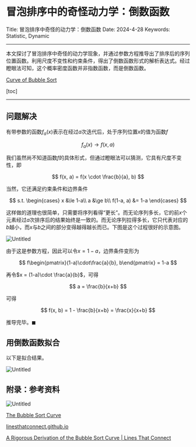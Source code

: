 # 冒泡排序中的奇怪动力学：倒数函数

Title: 冒泡排序中奇怪的动力学：倒数函数
Date: 2024-4-28
Keywords: Statistic, Dynamic

---

本文探讨了冒泡排序中奇怪的动力学现象，并通过参数方程推导出了排序后的序列位置函数。利用尺度不变性和约束条件，得出了倒数函数形式的解析表达式。经过瞪眼法可知，这个概率密度函数并非指数函数，而是倒数函数。

[Curve of Bubble Sort](https://observablehq.com/@listenzcc/curve-of-bubble-sort)

[toc]

---

## 问题解决

有带参数的函数$f_a(x)$表示在经过$a$次迭代后，处于序列位置$x$的值为函数$f$

$$
f_a(x) \rightarrow f(x, a)
$$

我们虽然尚不知道函数$f$的具体形式，但通过瞪眼法可以猜测，它具有尺度不变性，即

$$
f(x, a) = f(x \cdot \frac{b}{a}, b)
$$

当然，它还满足约束条件和边界条件

$$
s.t. \begin{cases}
x &\le 1-a\\
a &\ge b\\
f(1-a, a) &= 1-a
\end{cases}
$$

这样做的道理也很简单，只需要将序列看得“更长”。而无论序列多长，它的前$x$个元素经过$a$次排序后的结果始终是一致的。而无论序列拉得多长，它只代表对应的$b$越小，而$x$与$b$之间的部分变得越得越长而已。下图是这个过程很好的示意图。

![Untitled](%E5%86%92%E6%B3%A1%E6%8E%92%E5%BA%8F%E4%B8%AD%E7%9A%84%E5%A5%87%E6%80%AA%E5%8A%A8%E5%8A%9B%E5%AD%A6%EF%BC%9A%E5%80%92%E6%95%B0%E5%87%BD%E6%95%B0%20916167fde1554d98826a822a655f6b49/Untitled.png)

由于这是参数方程，因此可以令$x = 1-a$，边界条件变形为

$$
f\begin{pmatrix}(1-a)\cdot\frac{a}{b}, b\end{pmatrix} = 1-a
$$

再令$x = (1-a)\cdot \frac{a}{b}$，可得

$$
a = \frac{b}{x+b}
$$

可得

$$
f(x, b) = 1 - \frac{b}{x+b} = \frac{x}{x+b}
$$

推导完毕。$\blacksquare$

## 用倒数函数拟合

以下是拟合结果。

![Untitled](%E5%86%92%E6%B3%A1%E6%8E%92%E5%BA%8F%E4%B8%AD%E7%9A%84%E5%A5%87%E6%80%AA%E5%8A%A8%E5%8A%9B%E5%AD%A6%EF%BC%9A%E5%80%92%E6%95%B0%E5%87%BD%E6%95%B0%20916167fde1554d98826a822a655f6b49/Untitled%201.png)

## 附录：参考资料

![Untitled](%E5%86%92%E6%B3%A1%E6%8E%92%E5%BA%8F%E4%B8%AD%E7%9A%84%E5%A5%87%E6%80%AA%E5%8A%A8%E5%8A%9B%E5%AD%A6%EF%BC%9A%E5%80%92%E6%95%B0%E5%87%BD%E6%95%B0%20916167fde1554d98826a822a655f6b49/Untitled%202.png)

[The Bubble Sort Curve](https://www.youtube.com/watch?v=Gm8v_MR7TGk)

[linesthatconnect.github.io](https://linesthatconnect.github.io/assets/bubble-sort-derivation/bubble-sort-curve.pdf)

[A Rigorous Derivation of the Bubble Sort Curve | Lines That Connect](https://linesthatconnect.github.io/blog/a-rigorous-derivation-of-the-bubble-sort-curve/)
